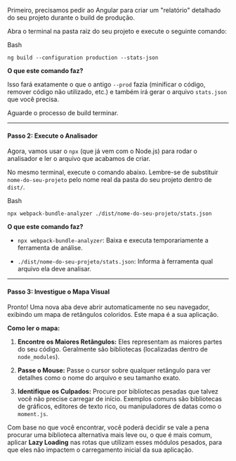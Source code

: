 Primeiro, precisamos pedir ao Angular para criar um "relatório" detalhado do seu projeto durante o build de produção.

Abra o terminal na pasta raiz do seu projeto e execute o seguinte comando:

Bash

```
ng build --configuration production --stats-json
```

**O que este comando faz?**

Isso fará exatamente o que o antigo `--prod` fazia (minificar o código, remover código não utilizado, etc.) e também irá gerar o arquivo `stats.json` que você precisa.

Aguarde o processo de build terminar.

---

#### **Passo 2: Execute o Analisador**

Agora, vamos usar o `npx` (que já vem com o Node.js) para rodar o analisador e ler o arquivo que acabamos de criar.

No mesmo terminal, execute o comando abaixo. Lembre-se de substituir `nome-do-seu-projeto` pelo nome real da pasta do seu projeto dentro de `dist/`.

Bash

```
npx webpack-bundle-analyzer ./dist/nome-do-seu-projeto/stats.json
```

**O que este comando faz?**

- `npx webpack-bundle-analyzer`: Baixa e executa temporariamente a ferramenta de análise.
    
- `./dist/nome-do-seu-projeto/stats.json`: Informa à ferramenta qual arquivo ela deve analisar.
    

---

#### **Passo 3: Investigue o Mapa Visual**

Pronto! Uma nova aba deve abrir automaticamente no seu navegador, exibindo um mapa de retângulos coloridos. Este mapa é a sua aplicação.

**Como ler o mapa:**

1. **Encontre os Maiores Retângulos:** Eles representam as maiores partes do seu código. Geralmente são bibliotecas (localizadas dentro de `node_modules`).
    
2. **Passe o Mouse:** Passe o cursor sobre qualquer retângulo para ver detalhes como o nome do arquivo e seu tamanho exato.
    
3. **Identifique os Culpados:** Procure por bibliotecas pesadas que talvez você não precise carregar de início. Exemplos comuns são bibliotecas de gráficos, editores de texto rico, ou manipuladores de datas como o `moment.js`.
    

Com base no que você encontrar, você poderá decidir se vale a pena procurar uma biblioteca alternativa mais leve ou, o que é mais comum, aplicar **Lazy Loading** nas rotas que utilizam esses módulos pesados, para que eles não impactem o carregamento inicial da sua aplicação.